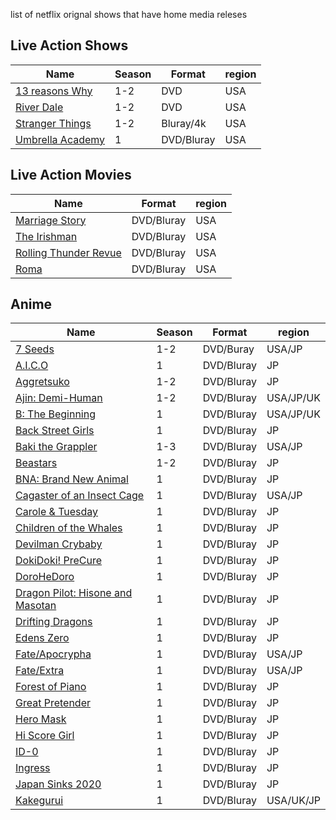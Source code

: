 list of netflix orignal shows that have home media releses 

## Live Action Shows
| Name | Season | Format | region |
|-----------	|------------  | -------------| ---------|
| [13 reasons Why ](https://www.imdb.com/title/tt1837492)| 1-2 | DVD | USA |
| [River Dale](https://www.imdb.com/title/tt4574334)| 1-2 | DVD | USA |
| [Stranger Things](https://www.imdb.com/title/tt4574334)| 1-2 | Bluray/4k | USA |
| [Umbrella Academy](https://www.imdb.com/title/tt1312171) | 1 | DVD/Bluray | USA |
 
## Live Action Movies
| Name | Format | region |
|-----------	|-------------------------| ---------|
| [Marriage Story](https://www.imdb.com/title/tt7653254)| DVD/Bluray | USA |
| [The Irishman](https://www.imdb.com/title/tt1302006)| DVD/Bluray | USA |
| [Rolling Thunder Revue](https://www.imdb.com/title/tt9577852)| DVD/Bluray | USA |
| [Roma](https://www.imdb.com/title/tt6155172)| DVD/Bluray | USA |

## Anime
| Name | Season | Format | region |
|-----------	|------------  | -------------| ---------|
| [7 Seeds ](https://www.imdb.com/title/tt9348718)                            | 1-2 | DVD/Buray | USA/JP |
| [A.I.C.O](https://www.imdb.com/title/tt8116380)                             | 1 | DVD/Bluray | JP |
| [Aggretsuko](https://www.imdb.com/title/tt8019444)                          | 1-2 | DVD/Bluray | JP |
| [Ajin: Demi-Human](https://www.imdb.com/title/tt5537534)                    | 1-2 | DVD/Bluray | USA/JP/UK |
| [B: The Beginning](https://www.imdb.com/title/tt7944664)                    | 1 | DVD/Bluray | USA/JP/UK |
| [Back Street Girls](https://www.imdb.com/title/tt8693818)                   | 1 | DVD/Bluray | JP |
| [Baki the Grappler](https://www.imdb.com/title/tt6357658)                   | 1-3 | DVD/Bluray | USA/JP |
| [Beastars](https://www.imdb.com/title/tt11043632)                           | 1-2 | DVD/Bluray | JP |
| [BNA: Brand New Animal](https://www.imdb.com/title/tt12013558)              | 1 | DVD/Bluray | JP |
| [Cagaster of an Insect Cage](https://www.imdb.com/title/tt9288892)          | 1 | DVD/Bluray | USA/JP |
| [Carole & Tuesday](https://www.imdb.com/title/tt8107988)                    | 1 | DVD/Bluray | JP |
| [Children of the Whales](https://www.imdb.com/title/tt7484994)              | 1 | DVD/Bluray | JP |
| [Devilman Crybaby](https://www.imdb.com/title/tt6660498)                    | 1 | DVD/Bluray | JP |
| [DokiDoki! PreCure](https://www.imdb.com/title/tt4621212)                   | 1 | DVD/Bluray | JP |
| [DoroHeDoro](https://www.imdb.com/title/tt11147852)                         | 1 | DVD/Bluray | JP |
| [Dragon Pilot: Hisone and Masotan](https://www.imdb.com/title/tt8528256)    | 1 | DVD/Bluray | JP |
| [Drifting Dragons](https://www.imdb.com/title/tt11418344)                   | 1 | DVD/Bluray | JP |
| [Edens Zero](https://www.imdb.com/title/tt13167196)                         | 1 | DVD/Bluray | JP |
| [Fate/Apocrypha](https://www.imdb.com/title/tt6424454)                      | 1 | DVD/Bluray | USA/JP |
| [Fate/Extra](https://www.imdb.com/title/tt7940468)                          | 1 | DVD/Bluray | USA/JP |
| [Forest of Piano](https://www.imdb.com/title/tt8043492)                     | 1 | DVD/Bluray | JP |
| [Great Pretender](https://www.imdb.com/title/tt1312171)                     | 1 | DVD/Bluray | JP |
| [Hero Mask](https://www.imdb.com/title/tt9316078)                           | 1 | DVD/Bluray | JP |
| [Hi Score Girl](https://www.imdb.com/title/tt8963328)                       | 1 | DVD/Bluray | JP |
| [ID-0](https://www.imdb.com/title/tt7161218)                                | 1 | DVD/Bluray | JP |
| [Ingress](https://www.imdb.com/title/tt9561968)                             | 1 | DVD/Bluray | JP |
| [Japan Sinks 2020](https://www.imdb.com/title/tt12031040)                   | 1 | DVD/Bluray | JP |
| [Kakegurui](https://www.imdb.com/title/tt7131720/)                          | 1 | DVD/Bluray | USA/UK/JP |
